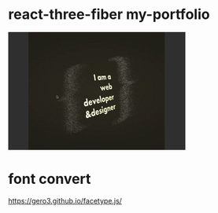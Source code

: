 # react-three-fiber my-portfolio
![image](./src/images/readme_cover.gif)

# font convert
https://gero3.github.io/facetype.js/
